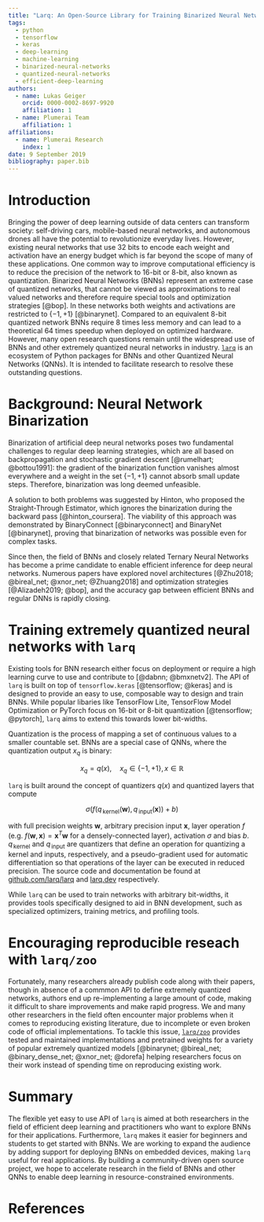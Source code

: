 ```yaml
---
title: "Larq: An Open-Source Library for Training Binarized Neural Networks"
tags:
  - python
  - tensorflow
  - keras
  - deep-learning
  - machine-learning
  - binarized-neural-networks
  - quantized-neural-networks
  - efficient-deep-learning
authors:
  - name: Lukas Geiger
    orcid: 0000-0002-8697-9920
    affiliation: 1
  - name: Plumerai Team
    affiliation: 1
affiliations:
  - name: Plumerai Research
    index: 1
date: 9 September 2019
bibliography: paper.bib
---
```


# Introduction

Bringing the power of deep learning outside of data centers can transform society: self-driving cars, mobile-based neural networks, and autonomous drones all have the potential to revolutionize everyday lives.
However, existing neural networks that use 32 bits to encode each weight and activation have an energy budget which is far beyond the scope of many of these applications. One common way to improve computational efficiency is to reduce the precision of the network to 16-bit or 8-bit, also known as quantization.
Binarized Neural Networks (BNNs) represent an extreme case of quantized networks, that cannot be viewed as approximations to real valued networks and therefore require special tools and optimization strategies [@bop]. In these networks both weights and activations are restricted to $\{-1, +1\}$ [@binarynet]. Compared to an equivalent 8-bit quantized network BNNs require 8 times less memory and can lead to a theoretical 64 times speedup when deployed on optimized hardware.
However, many open research questions remain until the widespread use of BNNs and other extremely quantized neural networks in industry. [`larq`](https://larq.dev) is an ecosystem of Python packages for BNNs and other Quantized Neural Networks (QNNs). It is intended to facilitate research to resolve these outstanding questions.

# Background: Neural Network Binarization

Binarization of artificial deep neural networks poses two fundamental challenges to regular deep learning strategies, which are all based on backpropagation and stochastic gradient descent [@rumelhart; @bottou1991]: the gradient of the binarization function vanishes almost everywhere and a weight in the set $\{-1, +1\}$ cannot absorb small update steps. Therefore, binarization was long deemed unfeasible.

A solution to both problems was suggested by Hinton, who proposed the Straight-Through Estimator, which ignores the binarization during the backward pass [@hinton_coursera]. The viability of this approach was demonstrated by BinaryConnect [@binaryconnect] and BinaryNet [@binarynet], proving that binarization of networks was possible even for complex tasks.

Since then, the field of BNNs and closely related Ternary Neural Networks has become a prime candidate to enable efficient inference for deep neural networks. Numerous papers have explored novel architectures [@Zhu2018; @bireal_net; @xnor_net; @Zhuang2018] and optimization strategies [@Alizadeh2019; @bop], and the accuracy gap between efficient BNNs and regular DNNs is rapidly closing.

# Training extremely quantized neural networks with `larq`

Existing tools for BNN research either focus on deployment or require a high learning curve to use and contribute to [@dabnn; @bmxnetv2]. The API of `larq` is built on top of `tensorflow.keras` [@tensorflow; @keras] and is designed to provide an easy to use, composable way to design and train BNNs. While popular libaries like TensorFlow Lite, TensorFlow Model Optimization or PyTorch focus on 16-bit or 8-bit quantization [@tensorflow; @pytorch], `larq` aims to extend this towards lower bit-widths.

Quantization is the process of mapping a set of continuous values to a smaller countable set. BNNs are a special case of QNNs, where the quantization output $x_q$ is binary:

$$
x_q = q(x), \quad x_q \in \{-1, +1\}, x \in \mathbb{R}
$$

`larq` is built around the concept of quantizers $q(x)$ and quantized layers that compute

$$
\sigma(f(q_{\, \mathrm{kernel}}(\boldsymbol{w}), q_{\, \mathrm{input}}(\boldsymbol{x})) + b)
$$

with full precision weights $\boldsymbol{w}$, arbitrary precision input $\boldsymbol{x}$, layer operation $f$ (e.g. $f(\boldsymbol{w}, \boldsymbol{x}) = \boldsymbol{x}^T \boldsymbol{w}$ for a densely-connected layer), activation $\sigma$ and bias $b$.
$q_{\, \mathrm{kernel}}$ and $q_{\, \mathrm{input}}$ are quantizers that define an operation for quantizing a kernel and inputs, respectively, and a pseudo-gradient used for automatic differentiation so that operations of the layer can be executed in reduced precision. The source code and documentation be found at [github.com/larq/larq](https://github.com/larq/larq) and [larq.dev](https://larq.dev) respectively.

While `larq` can be used to train networks with arbitrary bit-widths, it provides tools specifically designed to aid in BNN development, such as specialized optimizers, training metrics, and profiling tools.

# Encouraging reproducible reseach with `larq/zoo`

Fortunately, many researchers already publish code along with their papers, though in absence of a commmon API to define extremely quantized networks, authors end up re-implementing a large amount of code, making it difficult to share improvements and make rapid progress. We and many other researchers in the field often encounter major problems when it comes to reproducing existing literature, due to incomplete or even broken code of official implementations.
To tackle this issue, [`larq/zoo`](https://larq.dev/models) provides tested and maintained implementations and pretrained weights for a variety of popular extremely quantized models [@binarynet; @bireal_net; @binary_dense_net; @xnor_net; @dorefa] helping researchers focus on their work instead of spending time on reproducing existing work.

# Summary

The flexible yet easy to use API of `larq` is aimed at both researchers in the field of efficient deep learning and practitioners who want to explore BNNs for their applications. Furthermore, `larq` makes it easier for beginners and students to get started with BNNs.
We are working to expand the audience by adding support for deploying BNNs on embedded devices, making `larq` useful for real applications. By building a community-driven open source project, we hope to accelerate research in the field of BNNs and other QNNs to enable deep learning in resource-constrained environments.

# References
